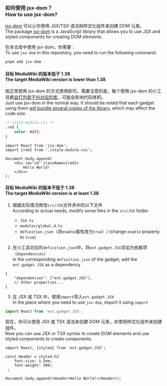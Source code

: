 ### 如何使用 jsx-dom？<br>How to use jsx-dom?

[jsx-dom](https://www.npmjs.com/package/jsx-dom) 可以让你使用 JSX/TSX 语法和样式化组件来创建 DOM 元素。<br>
The package [jsx-dom](https://www.npmjs.com/package/jsx-dom) is a JavaScript library that allows you to use JSX and styled components for creating DOM elements.

在本仓库中使用 jsx-dom，你需要：<br>To use `jsx-dom` in this repository, you need to run the following command:

```bash
pnpm add jsx-dom
```

#### 目标 MediaWiki 的版本低于 1.38<br>The target MediaWiki version is lower than 1.38

按正常使用 jsx-dom 的方式使用即可。需要注意的是，每个使用 jsx-dom 的小工具都[会打包若干份对应的库](https://github.com/evanw/esbuild/issues/475)，可能会影响代码体积。<br>Just use jsx-dom in the normal way. It should be noted that each gadget using them [will bundle several copies of the library](https://github.com/evanw/esbuild/issues/475), which may affect the code size.

```css
/* style.module.css */
.red {
	color: #d33;
}
```

```tsx
import React from 'jsx-dom';
import {red} from './style.module.css';

document.body.append(
	<div id="id" className={red}>
		Hello World!
	</div>
);
```

#### 目标 MediaWiki 的版本不低于 1.38<br>The target MediaWiki version is at least 1.38

1. 根据实际情况修改`src/JSX`文件夹中的以下文件<br>According to actual needs, modify some files in the `src/JSX` folder

    - `JSX.ts`
    - `modules/global.d.ts`
    - `definition.json`（将`enable`属性改为`true`）/ (change `enable` property to `true`)

2. 在小工具对应的`definition.json`中，将`ext.gadget.JSX`添加为依赖项（`dependencies`）<br>In the corresponding `definition.json` of the gadget, add the `ext.gadget.JSX` as a dependency

```jsonc
{
	"dependencies": ["ext.gadget.JSX"],
	// Other properties...
}
```

3. 在 JSX 或 TSX 中，使用`import`导入`ext.gadget.JSX`<br>In the place where you need to use `jsx-dom`, import it using `import`

```ts
import React from 'ext.gadget.JSX';
```

现在，你可以使用 JSX 或 TSX 语法来创建 DOM 元素，并使用样式化组件来创建组件。<br>Now you can use JSX or TSX syntax to create DOM elements and use styled components to create components.

```tsx
import React, {styled} from 'ext.gadget.JSX';

const Header = styled.h2`
	font-size: 1.5em;
	font-weight: 500;
`;

document.body.append(<Header>Hello World!</Header>);
```
